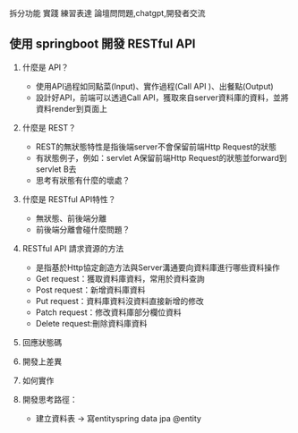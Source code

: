 拆分功能
實踐
練習表達
論壇問問題,chatgpt,開發者交流
## 使用 springboot 開發 RESTful API 
1. 什麼是 API？
     - 使用API過程如同點菜(Input)、實作過程(Call API )、出餐點(Output)
     - 設計好API，前端可以透過Call API，獲取來自server資料庫的資料，並將資料render到頁面上
    
2. 什麼是 REST？
     - REST的無狀態特性是指後端server不會保留前端Http Request的狀態
     - 有狀態例子，例如：servlet A保留前端Http Request的狀態並forward到servlet B去
     - 思考有狀態有什麼的壞處？
      
5. 什麼是 RESTful API特性？
     - 無狀態、前後端分離
     - 前後端分離會碰什麼問題？
     
      
7. RESTful API 請求資源的方法
    - 是指基於Http協定創造方法與Server溝通要向資料庫進行哪些資料操作
    - Get request：獲取資料庫資料，常用於資料查詢
    - Post request：新增資料庫資料
    - Put request：資料庫資料沒資料直接新增的修改
    - Patch request：修改資料庫部分欄位資料
    - Delete request:刪除資料庫資料


9. 回應狀態碼


11. 開發上差異
12. 如何實作 
13. 開發思考路徑：
    - 建立資料表 -> 寫entityspring data jpa @entity